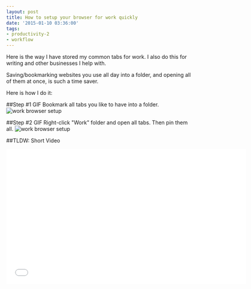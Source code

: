```yaml
---
layout: post
title: How to setup your browser for work quickly
date: '2015-01-10 03:36:00'
tags:
- productivity-2
- workflow
---
```


Here is the way I have stored my common tabs for work. I also do this for writing and other businesses I help with.

Saving/bookmarking websites you use all day into a folder, and opening all of them at once, is such a time saver.

Here is how I do it:

##Step #1 GIF
Bookmark all tabs you like to have into a folder.
![work browser setup](/content/images/2015/01/browserA.gif)

##Step #2 GIF
Right-click "Work" folder and open all tabs. Then pin them all.
![work browser setup](/content/images/2015/01/browserB.gif)

##TLDW: Short Video
<iframe width="640" height="360" src="//www.youtube.com/embed/Ti958Io-ZOc?rel=0" frameborder="0" allowfullscreen></iframe>